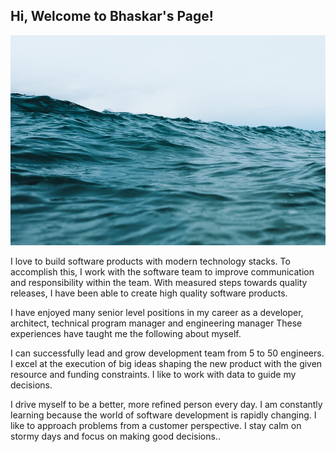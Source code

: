 ## Hi, Welcome to Bhaskar's Page!

<img src="images/opensea3.png?raw=true"/>

I love to build software products with modern technology stacks. To accomplish this, I work with the software team to improve communication and responsibility within the team. With measured steps towards quality releases, I have been able to create high quality software products. 

I have enjoyed many senior level positions in my career as a developer, architect, technical program manager and engineering manager These experiences have taught me the following about myself. 

I can successfully lead and grow development team from 5 to 50 engineers. I excel at the execution of big ideas shaping the new product with the given resource and funding constraints. I like to work with data to guide my decisions. 

I drive myself to be a better, more refined person every day. I am constantly learning because the world of software development is rapidly changing. I like to approach problems from a customer perspective. I stay calm on stormy days and focus on making good decisions..
